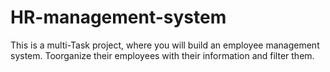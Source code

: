 # HR-management-system
This is a multi-Task project, where you will build an employee management system. Toorganize their employees with their information and filter them.
